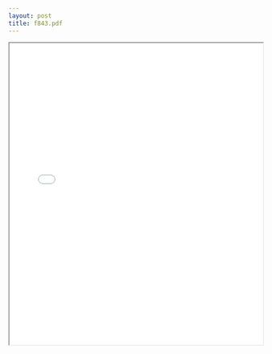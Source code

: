```yaml
---
layout: post
title: f843.pdf
---
```


<div class="pdf-container">
    <iframe src="/ea/assets/pdfs/f843.pdf" height="600" width="100%" allowFullScreen="true"></iframe>
</div>

